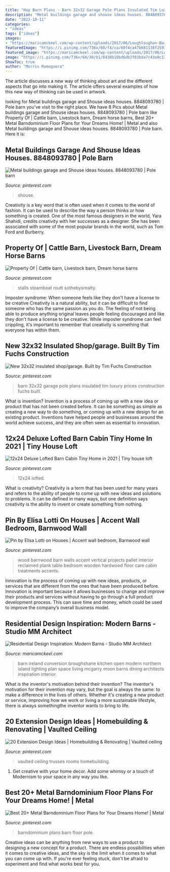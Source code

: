 ```yaml
---
title: "Hay Barn Plans - Barn 32x32 Garage Pole Plans Insulated Tim Luxury Prices Construction Fuchs Built"
description: "Metal buildings garage and shouse ideas houses. 8848093780"
date: "2022-10-11"
categories:
- "ideas"
tags: ["ideas"]
images:
- "https://maricamckeel.com/wp-content/uploads/2017/06/Loughloughan-Barn1.jpg"
featuredImage: "https://i.pinimg.com/736x/60/f4/ca/60f4ca47b681138f2593a863b70923d0--barn-wood-walls-pallet-projects.jpg"
featured_image: "https://maricamckeel.com/wp-content/uploads/2017/06/Loughloughan-Barn1.jpg"
image: "https://i.pinimg.com/736x/84/30/b1/8430b18bd6db2f83bda7c43e0c130a51--tim-obrien-wisdom.jpg"
ShowToc: true
author: "Morris Romaguera"
---
```



The article discusses a new way of thinking about art and the different aspects that go into making it. The article offers several examples of how this new way of thinking can be used in artwork.

	

		
looking for Metal buildings garage and Shouse ideas houses. 8848093780 | Pole barn you've visit to the right place. We have 8 Pics about Metal buildings garage and Shouse ideas houses. 8848093780 | Pole barn like Property Of | Cattle barn, Livestock barn, Dream horse barns, Best 20+ Metal Barndominium Floor Plans for Your Dreams Home! | Metal and also Metal buildings garage and Shouse ideas houses. 8848093780 | Pole barn. Here it is:
		
    
## Metal Buildings Garage And Shouse Ideas Houses. 8848093780 | Pole Barn

<img loading=lazy src="https://i.pinimg.com/736x/3a/ac/f8/3aacf8a724f4fc6e6c0249d8f65af2b6.jpg" onerror="this.onerror=null;this.src='https://tse4.mm.bing.net/th?id=OIP.ZaycOcnmWWNblHC_-6rCoQHaE6&amp;pid=15.1';" alt="Metal buildings garage and Shouse ideas houses. 8848093780 | Pole barn">

_Source: pinterest.com_

>shouse. 

	

Creativity is a key word that is often used when it comes to the world of fashion. It can be used to describe the way a person thinks or how something is created. One of the most famous designers in the world, Yara Shahidi, credits creativity with her successes as a designer. She has been associated with some of the most popular brands in the world, such as Tom Ford and Burberry.

    
## Property Of | Cattle Barn, Livestock Barn, Dream Horse Barns

<img loading=lazy src="https://i.pinimg.com/736x/dd/b2/e4/ddb2e432db72c7ac94b84e273bd6f089.jpg" onerror="this.onerror=null;this.src='https://tse1.mm.bing.net/th?id=OIP.9xLO9Dp6-0TpD7-jeIDRqQHaE7&amp;pid=15.1';" alt="Property Of | Cattle barn, Livestock barn, Dream horse barns">

_Source: pinterest.com_

>stalls steamboat routt sothebysrealty. 

	

Imposter syndrome: When someone feels like they don't have a license to be creative
Creativity is a natural ability, but it can be difficult to find someone who has the same passion as you do. The feeling of not being able to produce anything original leaves people feeling discouraged and like they don't have a license to be creative. While imposter syndrome can feel crippling, it's important to remember that creativity is something that everyone has within them.

    
## New 32x32 Insulated Shop/garage. Built By Tim Fuchs Construction

<img loading=lazy src="https://i.pinimg.com/736x/84/30/b1/8430b18bd6db2f83bda7c43e0c130a51--tim-obrien-wisdom.jpg" onerror="this.onerror=null;this.src='https://tse4.mm.bing.net/th?id=OIP.euwLemLJMA8Iqao4qOBMQQHaFj&amp;pid=15.1';" alt="New 32x32 insulated shop/garage. Built by Tim Fuchs Construction">

_Source: pinterest.com_

>barn 32x32 garage pole plans insulated tim luxury prices construction fuchs built. 

	

What is invention?
Invention is a process of coming up with a new idea or product that has not been created before. It can be something as simple as creating a new way to do something, or coming up with a new design for an existing product. Inventions have helped people and businesses around the world achieve success, and they are often seen as essential to innovation.

    
## 12x24 Deluxe Lofted Barn Cabin Tiny Home In 2021 | Tiny House Loft

<img loading=lazy src="https://i.pinimg.com/736x/e9/3e/e9/e93ee93f52bf3a07e797db579dafa3e3.jpg" onerror="this.onerror=null;this.src='https://tse4.mm.bing.net/th?id=OIP.etpK-aqFN6QpWH3X26eQ4gHaHa&amp;pid=15.1';" alt="12x24 Deluxe Lofted Barn Cabin Tiny Home in 2021 | Tiny house loft">

_Source: pinterest.com_

>12x24 lofted. 

	

What is creativity?
Creativity is a term that has been used for many years and refers to the ability of people to come up with new ideas and solutions to problems. It can be defined in many ways, but one definition says creativity is the ability to invent or create something from nothing.

    
## Pin By Elisa Lotti On Houses | Accent Wall Bedroom, Barnwood Wall

<img loading=lazy src="https://i.pinimg.com/736x/60/f4/ca/60f4ca47b681138f2593a863b70923d0--barn-wood-walls-pallet-projects.jpg" onerror="this.onerror=null;this.src='https://tse4.mm.bing.net/th?id=OIP.hpGQnWF7kMVTs7c6kXGGhQHaJ3&amp;pid=15.1';" alt="Pin by Elisa Lotti on Houses | Accent wall bedroom, Barnwood wall">

_Source: pinterest.com_

>wood barnwood barn walls accent vertical projects pallet interior reclaimed plank table bedroom wooden hardwood floor care cabin treatments accents. 

	

Innovation is the process of coming up with new ideas, products, or services that are different from the ones that have been produced before. Innovation is important because it allows businesses to change and improve their products and services without having to go through a full product development process. This can save time and money, which could be used to improve the company’s overall business model.

    
## Residential Design Inspiration: Modern Barns - Studio MM Architect

<img loading=lazy src="https://maricamckeel.com/wp-content/uploads/2017/06/Loughloughan-Barn1.jpg" onerror="this.onerror=null;this.src='https://tse2.mm.bing.net/th?id=OIP.5mqy3PZ07DXth8XO-n1LmgHaLH&amp;pid=15.1';" alt="Residential Design Inspiration: Modern Barns - Studio MM Architect">

_Source: maricamckeel.com_

>barn ireland conversion broughshane kitchen open modern northern island lighting plan space living mcgarry moon barns dining architects inspiration interior. 

	

What is the inventor's motivation behind their invention?
The inventor's motivation for their invention may vary, but the goal is always the same: to make a difference in the lives of others. Whether it's creating a new product or service, improving how we work or living a more sustainable lifestyle, there is always somethingthe inventor wants to bring to life.

    
## 20 Extension Design Ideas | Homebuilding &amp; Renovating | Vaulted Ceiling

<img loading=lazy src="https://i.pinimg.com/736x/71/08/04/7108048f94a630465336586cf34ab348.jpg" onerror="this.onerror=null;this.src='https://tse3.mm.bing.net/th?id=OIP.Kh5wokGV8gxXXbpPrGmBpgHaLH&amp;pid=15.1';" alt="20 Extension Design Ideas | Homebuilding &amp; Renovating | Vaulted ceiling">

_Source: pinterest.com_

>vaulted ceiling trusses rooms homebuilding. 

	

1. Get creative with your home decor. Add some whimsy or a touch of Modernism to your space in any way you like. 

    
## Best 20+ Metal Barndominium Floor Plans For Your Dreams Home! | Metal

<img loading=lazy src="https://i.pinimg.com/736x/db/ff/43/dbff435b6ee95058ebde90f26b18b205.jpg" onerror="this.onerror=null;this.src='https://tse1.mm.bing.net/th?id=OIP.ICoEUs7_353otPs8xdfBoAAAAA&amp;pid=15.1';" alt="Best 20+ Metal Barndominium Floor Plans for Your Dreams Home! | Metal">

_Source: pinterest.com_

>barndominium plans barn floor pole. 

	

Creative ideas can be anything from new ways to use a product to designing a new concept for a product. There are endless possibilities when it comes to creative ideas, and the sky is the limit when it comes to what you can come up with. If you're ever feeling stuck, don't be afraid to experiment and find what works best for you.

